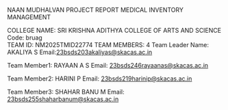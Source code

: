 NAAN MUDHALVAN PROJECT REPORT 
 MEDICAL INVENTORY MANAGEMENT 
 
COLLEGE NAME: SRI KRISHNA ADITHYA COLLEGE OF ARTS AND SCIENCE 
Code: bruag  
TEAM ID:  NM2025TMID22774
TEAM MEMBERS: 4
Team Leader Name: AKALIYA S
Email:23bsds203akaliyas@skacas.ac.in 
 
Team Member1: RAYAAN A S
Email: 23bsds246rayaanas@skacas.ac.in
 
Team Member2: HARINI P
Email: 23bsds219harinip@skacas.ac.in
 
Team Member3: SHAHAR BANU M
Email: 23bsds255shaharbanum@skacas.ac.in

